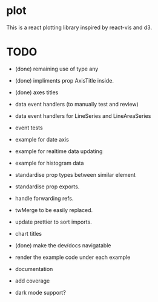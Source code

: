 # plot

This is a react plotting library inspired by react-vis and d3.

# TODO

- (done) remaining use of type any
- (done) impliments prop AxisTitle inside.
- (done) axes titles
- data event handlers (to manually test and review)
- data event handlers for LineSeries and LineAreaSeries
- event tests
- example for date axis
- example for realtime data updating
- example for histogram data
- standardise prop types between similar element
- standardise prop exports.
- handle forwarding refs.
- twMerge to be easily replaced.
- update prettier to sort imports.
- chart titles

- (done) make the dev/docs navigatable
- render the example code under each example
- documentation
- add coverage
- dark mode support?

